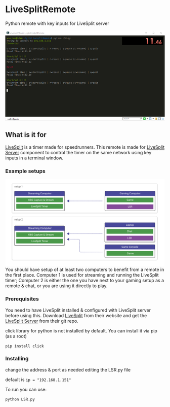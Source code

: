# LiveSplitRemote
Python remote with key inputs for LiveSplit server

![Screenshot](example-pictures/terminal-screenshot.png "Screenshot")
## What is it for

[LiveSplit](https://livesplit.org) is a timer made for speedrunners.
This remote is made for [LiveSplit Server](https://github.com/LiveSplit/LiveSplit.Server) component to control the timer on the same network using key inputs in a terminal window.


### Example setups

![connection example](example-pictures/Connection-example.svg "Connection")
You should have setup of at least two computers to benefit from a remote in the first place.
Computer 1 is used for streaming and running the LiveSplit timer;
Computer 2 is either the one you have next to your gaming setup as a remote & chat, or you are using it directly to play.

### Prerequisites
You need to have LiveSplit installed & configured with LiveSplit server before using this.
Download [LiveSplit](https://livesplit.org) from their website and get the [LiveSplit Server](https://github.com/LiveSplit/LiveSplit.Server) from their git repo.

click library for python is not installed by default.
You can install it via pip (as a root)
```
pip install click
```

### Installing
change the address & port as needed editing the LSR.py file

default is ```ip = "192.168.1.151"```

To run you can use:
```
python LSR.py
```
